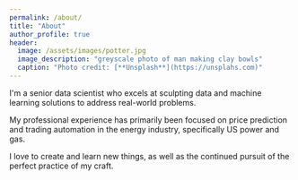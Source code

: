 ```yaml
---
permalink: /about/
title: "About"
author_profile: true
header:
  image: /assets/images/potter.jpg
  image_description: "greyscale photo of man making clay bowls"
  caption: "Photo credit: [**Unsplash**](https://unsplahs.com)"
---
```


I'm a senior data scientist who excels at sculpting data
and machine learning solutions to address real-world problems.

My professional experience has primarily been focused on
price prediction and trading automation in the energy industry,
specifically US power and gas.

I love to create and learn new things, as well as the continued
pursuit of the perfect practice of my craft.
